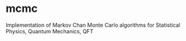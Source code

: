 # mcmc
Implementation of Markov Chan Monte Carlo algorithms for Statistical Physics, Quantum Mechanics, QFT

